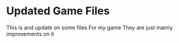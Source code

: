 # Updated Game Files
This is and update on some files For my game
They are just mainly improvements on it
